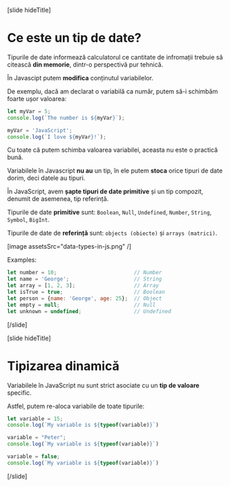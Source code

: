 [slide hideTitle]

# Ce este un tip de date?

Tipurile de date informează calculatorul ce cantitate de infromații trebuie să citească **din memorie**, dintr-o perspectivă pur tehnică.

În Javascipt putem **modifica** conținutul variabilelor. 

De exemplu, dacă am declarat o variabilă ca număr, putem să-i schimbăm foarte ușor valoarea:

``` js live
let myVar = 5;
console.log(`The number is ${myVar}`);

myVar = 'JavaScript';
console.log(`I love ${myVar}!`);
```

Cu toate că putem schimba valoarea variabilei, aceasta nu este o practică bună.

Variabilele în Javascript **nu au** un tip, în ele putem **stoca** orice tipuri de date dorim, deci datele au tipuri.

În JavaScript, avem **șapte tipuri de date primitive** și un tip compozit, denumit de asemenea, tip referință. 

Tipurile de date **primitive** sunt: `Boolean`, `Null`, `Undefined`, `Number`, `String`, `Symbol`, `BigInt`.

Tipurile de date de **referință** sunt: `objects (obiecte)` și `arrays (matrici)`.

[image assetsSrc="data-types-in-js.png" /]

Examples:
``` js
let number = 10; 					     // Number
let name = 'George';				     // String
let array = [1, 2, 3];				     // Array
let isTrue = true;					     // Boolean
let person = {name: 'George', age: 25};	 // Object
let empty = null;					     // Null
let unknown = undefined;				 // Undefined
```
[/slide]

[slide hideTitle]


# Tipizarea dinamică


Variabilele în JavaScript nu sunt strict asociate cu un **tip de valoare** specific.

Astfel, putem re-aloca variabile de toate tipurile:

``` js live
let variable = 15; 
console.log(`My variable is ${typeof(variable)}`)

variable = "Peter"; 
console.log(`My variable is ${typeof(variable)}`)

variable = false;
console.log(`My variable is ${typeof(variable)}`)
```

[/slide]